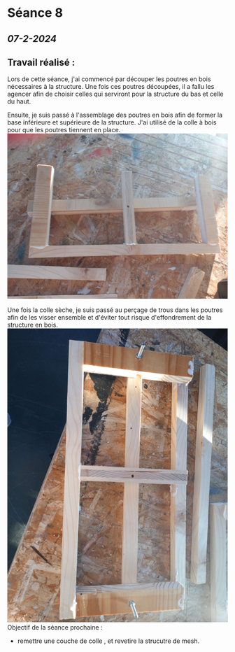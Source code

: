 # **Séance 8**
## *07-2-2024* 

## Travail réalisé :

Lors de cette séance, j'ai commencé par découper les poutres en bois nécessaires à la structure. Une fois ces poutres découpées, il a fallu les agencer afin de choisir celles qui serviront pour la structure du bas et celle du haut. 

Ensuite, je suis passé à l'assemblage des poutres en bois afin de former la base inférieure et supérieure de la structure. J'ai utilisé de la colle à bois pour que les poutres tiennent en place.
![](https://github.com/TibaudoRomain/ProjetAR/blob/main/Reports/Anas/Images/20240207_165456.jpg?raw=true)


Une fois la colle sèche, je suis passé au perçage de trous dans les poutres afin de les visser ensemble et d'éviter tout risque d'effondrement de la structure en bois.
![](https://github.com/TibaudoRomain/ProjetAR/blob/main/Reports/Anas/Images/20240207_165450.jpg?raw=true)
Objectif de la séance prochaine : 
-	remettre une couche de colle , et revetire la strucutre de mesh.

